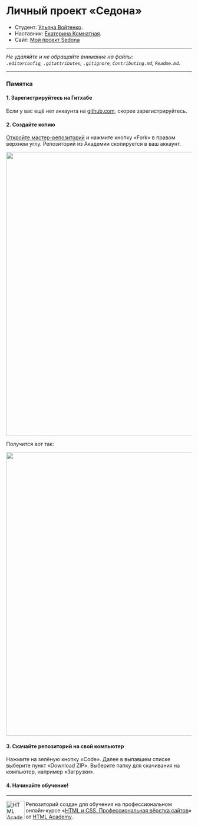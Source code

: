 # Личный проект «Седона»

* Студент: [Ульяна Войтенко](https://up.htmlacademy.ru/htmlcss/39/user/2355945).
* Наставник: [Екатерина Комнатная](https://htmlacademy.ru/profile/id215761).
* Сайт: [Мой проект Sedona](https://ulyanavoytenko.github.io/2355945-sedona-39/)

---

_Не удаляйте и не обращайте внимание на файлы:_<br>
_`.editorconfig`, `.gitattributes`, `.gitignore`, `Contributing.md`, `Readme.md`._

---

### Памятка

#### 1. Зарегистрируйтесь на Гитхабе

Если у вас ещё нет аккаунта на [github.com](https://github.com/join), скорее зарегистрируйтесь.

#### 2. Создайте копию

[Откройте мастер-репозиторий](https://github.com/htmlacademy-htmlcss/2355945-sedona-39) и нажмите кнопку «Fork» в правом верхнем углу. Репозиторий из Академии скопируется в ваш аккаунт.

<img width="769" alt="" src="https://user-images.githubusercontent.com/10909/29037949-67a635d6-7bae-11e7-9f2f-1a48fde231b9.jpg">

Получится вот так:

<img width="769" alt="" src="https://user-images.githubusercontent.com/10909/29037953-6a8a7384-7bae-11e7-83ac-59603b1d696c.jpg">

#### 3. Скачайте репозиторий на свой компьютер

Нажмите на зелёную кнопку «Code». Далее в выпавшем списке выберите пункт «Download ZIP». Выберите папку для скачивания на компьютер, например «Загрузки».

#### 4. Начинайте обучение!

---

<a href="https://htmlacademy.ru/intensive/htmlcss"><img align="left" width="50" height="50" alt="HTML Academy" src="https://up.htmlacademy.ru/static/img/intensive/htmlcss/logo-for-github-2.png"></a>

Репозиторий создан для обучения на профессиональном онлайн‑курсе «[HTML и CSS. Профессиональная вёрстка сайтов](https://htmlacademy.ru/intensive/htmlcss)» от [HTML Academy](https://htmlacademy.ru).
